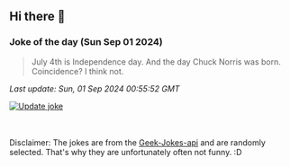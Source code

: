 ## Hi there 👋

### Joke of the day (Sun Sep 01 2024)
<!-- joke -->
>July 4th is Independence day. And the day Chuck Norris was born. Coincidence? I think not.
<!-- /joke -->

*Last update: Sun, 01 Sep 2024 00:55:52 GMT*

[![Update joke](https://github.com/nclskfm/nclskfm/actions/workflows/joke.yml/badge.svg)](https://github.com/nclskfm/nclskfm/actions/workflows/joke.yml)

<br><br>
Disclaimer: The jokes are from the [Geek-Jokes-api](https://github.com/sameerkumar18/geek-joke-api) and are randomly selected. That's why they are unfortunately often not funny. :D
